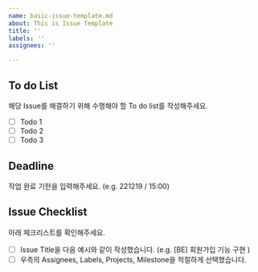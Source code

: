```yaml
---
name: basic-issue-template.md
about: This is Issue Template
title: ''
labels: ''
assignees: ''

---
```


## To do List
해당 Issue를 해결하기 위해 수행해야 할 To do list를 작성해주세요.
- [ ] Todo 1
- [ ] Todo 2
- [ ] Todo 3

## Deadline
작업 완료 기한을 입력해주세요. (e.g. 221219 / 15:00)

## Issue Checklist
아래 체크리스트를 확인해주세요.
- [ ] Issue Title을 다음 예시와 같이 작성했습니다. (e.g. [BE] 회원가입 기능 구현 )
- [ ] 우측의 Assignees, Labels, Projects, Milestone을 적절하게 선택했습니다.
